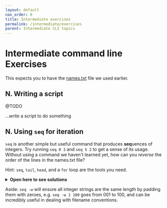 ```yaml
---
layout: default
nav_order: 8
title: Intermediate exercises
permalink: /intermediate/exercises
parent: Intermediate CLI topics
---
```


# Intermediate command line Exercises

This expects you to have the [names.txt](https://phette23.github.io/c4l21-learn-to-love-the-command-line/names.txt) file we used earlier.

## N. Writing a script

@TODO

...write a script to do something

## N. Using `seq` for iteration

`seq` is another simple but useful command that produces **seq**uences of integers. Try running `seq 0 3` and `seq 5 2` to get a sense of its usage. Without using a command we haven't learned yet, how can you _reverse_ the order of the lines in the names.txt file?

Hint: `seq`, `tail`, `head`, and a `for` loop are the tools you need.

<details>
<summary><b>Open here to see solutions</b></summary>

<pre><code>$ LENGTH=$(cat names.txt | wc -l)
$ for NUMBER in $(seq 1 $LENGTH)
$ do
$ tail -n $NUMBER names.txt | head -n1 >> reversed-names.txt
$ done
$ cat reversed-names.txt</code></pre>

The actual, easiest way to do this is to use the `tac` command which is, in function and name, "reverse cat". It prints a file to stdout starting at the last line and going to the first.
</details>

Aside: `seq -w` will ensure all integer strings are the same length by padding them with zeroes, e.g. `seq -w 1 100` goes from 001 to 100, and can be incredibly useful in dealing with filename conventions.
